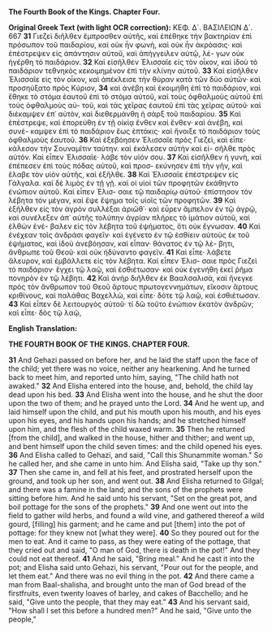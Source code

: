 **The Fourth Book of the Kings. Chapter Four.**

**Original Greek Text (with light OCR correction):**
ΚΕΦ. Δ´. ΒΑΣΙΛΕΙΩΝ Δ´. 667
**31** Γιεζεὶ διῆλθεν ἔμπροσθεν αὐτῆς, καὶ ἐπέθηκε τὴν βακτηρίαν ἐπὶ
πρόσωπον τοῦ παιδαρίου, καὶ οὐκ ἦν φωνή, καὶ οὐκ ἦν ἀκρόασις·
καὶ ἐπέστρεψεν εἰς ἀπάντησιν αὐτοῦ, καὶ ἀπήγγειλεν αὐτῷ, λέ-
γων οὐκ ἠγέρθη τὸ παιδάριον.
**32** Καὶ εἰσῆλθεν Ἐλισσαῖε εἰς τὸν οἶκον, καὶ ἰδοὺ τὸ παιδάριον τεθνηκὸς κεκοιμημένον ἐπὶ τὴν κλίνην αὐτοῦ.
**33** Καὶ εἰσῆλθεν Ἐλισσαῖε εἰς τὸν οἶκον, καὶ ἀπέκλεισε τὴν θύραν κατὰ τῶν δύο αὐτῶν· καὶ προσηύξατο πρὸς Κύριον,
**34** καὶ ἀνέβη καὶ ἐκοιμήθη ἐπὶ τὸ παιδάριον, καὶ ἔθηκε τὸ στόμα ἑαυτοῦ ἐπὶ τὸ
στόμα αὐτοῦ, καὶ τοὺς ὀφθαλμοὺς αὐτοῦ ἐπὶ τοὺς ὀφθαλμοὺς αὐ-
τοῦ, καὶ τὰς χεῖρας ἑαυτοῦ ἐπὶ τὰς χεῖρας αὐτοῦ· καὶ διέκαμψεν
ἐπ᾿ αὐτὸν, καὶ διεθερμάνθη ἡ σὰρξ τοῦ παιδαρίου.
**35** Καὶ ἐπέστρεψε, καὶ ἐπορεύθη ἐν τῇ οἰκίᾳ ἔνθεν καὶ ἔνθεν· καὶ ἀνέβη, καὶ συνέ-
καμψεν ἐπὶ τὸ παιδάριον ἕως ἑπτάκις· καὶ ἤνοιξε τὸ παιδάριον
τοὺς ὀφθαλμοὺς ἑαυτοῦ.
**36** Καὶ ἐξεβόησεν Ἐλισσαῖε πρὸς Γιεζεὶ, καὶ εἶπε· κάλεσον τὴν Σουναμῖτιν ταύτην. καὶ ἐκάλεσεν αὐτὴν καὶ εἰ-
σῆλθε πρὸς αὐτόν. Καὶ εἶπεν Ἐλισσαῖε· λάβε τὸν υἱόν σου.
**37** Καὶ εἰσῆλθεν ἡ γυνὴ, καὶ ἐπέπεσεν ἐπὶ τοὺς πόδας αὐτοῦ, καὶ προσ-
εκύνησεν ἐπὶ τὴν γῆν, καὶ ἔλαβε τὸν υἱὸν αὐτῆς, καὶ ἐξῆλθε.
**38** Καὶ Ἐλισσαῖε ἐπέστρεψεν εἰς Γάλγαλα. καὶ δὲ λιμὸς ἐν τῇ γῇ.
καὶ οἱ υἱοὶ τῶν προφητῶν ἐκάθηντο ἐνώπιον αὐτοῦ. Καὶ εἶπεν Ἐλισ-
σαιε τῷ παιδαρίῳ αὐτοῦ· ἐπίστησον τὸν λέβητα τὸν μέγαν, καὶ
ἕψε ἔψημα τοῖς υἱοῖς τῶν προφητῶν.
**39** Καὶ ἐξῆλθεν εἰς τὸν ἀγρὸν συλλέξαι ἀριῶθ᾽· καὶ εὗρεν ἄμπελον ἐν τῷ ἀγρῷ, καὶ συνέλεξεν
ἀπ᾿ αὐτῆς τολύπην ἀγρίαν πλήρες τὸ ἱμάτιον αὐτοῦ, καὶ ἐλθὼν ἐνέ-
βαλεν εἰς τὸν λέβητα τοῦ ἐψήματος, ὅτι οὐκ ἔγνωσαν.
**40** Καὶ ἐνέχεαν τοῖς ἀνδράσι φαγεῖν· καὶ ἐγένετο ἐν τῷ ἐσθίειν αὐτοὺς ἐκ
τοῦ ἐψήματος, καὶ ἰδοὺ ἀνεβόησαν, καὶ εἶπαν· θάνατος ἐν τῷ λέ-
βητι, ἄνθρωπε τοῦ Θεοῦ· καὶ οὐκ ἠδύναντο φαγεῖν.
**41** Καὶ εἶπε· λάβετε ἄλευρον, καὶ ἐμβάλλετε εἰς τὸν λέβητα. Καὶ εἶπεν Ἐλισ-
σαιε πρὸς Γιεζεὶ τὸ παιδάριον· ἔγχει τῷ λαῷ, καὶ ἐσθιέτωσαν· καὶ
οὐκ ἐγενήθη ἐκεῖ ῥῆμα πονηρὸν ἐν τῷ λέβητι.
**42** Καὶ ἀνὴρ διῆλθεν ἐκ Βααλσαλισὰ, καὶ ἤνεγκε πρὸς τὸν ἄνθρωπον τοῦ Θεοῦ ἄρτους
πρωτογεννημάτων, εἴκοσιν ἄρτους κριθίνους, καὶ παλάθας Βαχελλὼ,
καὶ εἶπε· δότε τῷ λαῷ, καὶ ἐσθιέτωσαν.
**43** Καὶ εἶπεν δὲ λειτουργὸς αὐτοῦ· τί δῶ τοῦτο ἐνώπιον ἑκατὸν ἀνδρῶν; καὶ εἶπε· δὸς τῷ λαῷ,

**English Translation:**

**THE FOURTH BOOK OF THE KINGS. CHAPTER FOUR.**

**31** And Gehazi passed on before her, and he laid the staff upon the face of the child; yet there was no voice, neither any hearkening. And he turned back to meet him, and reported unto him, saying, "The child hath not awaked."
**32** And Elisha entered into the house, and, behold, the child lay dead upon his bed.
**33** And Elisha went into the house, and he shut the door upon the two of them; and he prayed unto the Lord.
**34** And he went up, and laid himself upon the child, and put his mouth upon his mouth, and his eyes upon his eyes, and his hands upon his hands; and he stretched himself upon him, and the flesh of the child waxed warm.
**35** Then he returned [from the child], and walked in the house, hither and thither; and went up, and bent himself upon the child seven times: and the child opened his eyes.
**36** And Elisha called to Gehazi, and said, "Call this Shunammite woman." So he called her, and she came in unto him. And Elisha said, "Take up thy son."
**37** Then she came in, and fell at his feet, and prostrated herself upon the ground, and took up her son, and went out.
**38** And Elisha returned to Gilgal; and there was a famine in the land; and the sons of the prophets were sitting before him. And he said unto his servant, "Set on the great pot, and boil pottage for the sons of the prophets."
**39** And one went out into the field to gather wild herbs, and found a wild vine, and gathered thereof a wild gourd, [filling] his garment; and he came and put [them] into the pot of pottage: for they knew not [what they were].
**40** So they poured out for the men to eat. And it came to pass, as they were eating of the pottage, that they cried out and said, "O man of God, there is death in the pot!" And they could not eat thereof.
**41** And he said, "Bring meal." And he cast it into the pot; and Elisha said unto Gehazi, his servant, "Pour out for the people, and let them eat." And there was no evil thing in the pot.
**42** And there came a man from Baal-shalisha, and brought unto the man of God bread of the firstfruits, even twenty loaves of barley, and cakes of Bacchello; and he said, "Give unto the people, that they may eat."
**43** And his servant said, "How shall I set this before a hundred men?" And he said, "Give unto the people,"